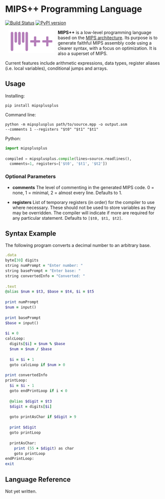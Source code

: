 # MIPS++ Programming Language
[![Build Status](https://travis-ci.com/alexsocha/mipsplusplus.svg?branch=master)](https://travis-ci.com/alexsocha/mipsplusplus)
[![PyPI version](https://badge.fury.io/py/mipsplusplus.svg)](https://badge.fury.io/py/mipsplusplus)

<img src="https://raw.githubusercontent.com/alexsocha/mipsplusplus/master/logo.svg?sanitize=true" align="left" hspace="10" width="150px">

**MIPS++** is a low-level programming language based on the [MIPS architecture](https://en.wikipedia.org/wiki/MIPS_architecture). Its purpose is to generate faithful MIPS assembly code using a clearer syntax, with a focus on optimization. It is also a superset of MIPS.

Current features include arithmetic expressions, data types, register aliases (i.e. local variables), conditional jumps and arrays.

## Usage

Installing:
```
pip install mipsplusplus
```

Command line:
```
python -m mipsplusplus path/to/source.mpp -o output.asm
--comments 1 --registers "$t0" "$t1" "$t1"
```

Python:
```python
import mipsplusplus

compiled = mipsplusplus.compile(lines=source.readlines(),
  comments=1, registers=['$t0', '$t1', '$t2'])
```

### Optional Parameters
* **comments** The level of commenting in the generated MIPS code.
0 = none, 1 = minimal, 2 = almost every line. Defaults to 1.

* **registers** List of temporary registers (in order) for the compiler to use where necessary. These should not be used to store variables as they may be overridden. The compiler will indicate if more are required for any particular statement. Defaults to `[$t0, $t1, $t2]`.

## Syntax Example
The following program converts a decimal number to an arbitrary base.
```ruby
.data
byte[30] digits
string numPrompt = "Enter number: "
string basePrompt = "Enter base: "
string convertedInfo = "Converted: "

.text
@alias $num = $t3, $base = $t4, $i = $t5

print numPrompt
$num = input()

print basePrompt
$base = input()

$i = 0
calcLoop:
  digits[$i] = $num % $base
  $num = $num / $base

  $i = $i + 1
  goto calcLoop if $num > 0

print convertedInfo
printLoop:
  $i = $i - 1
  goto endPrintLoop if i < 0

  @alias $digit = $t3
  $digit = digits[$i]

  goto printAsChar if $digit > 9

  print $digit
  goto printLoop

  printAsChar:
    print (55 + $digit) as char
    goto printLoop
endPrintLoop:
exit
```

## Language Reference
Not yet written.
